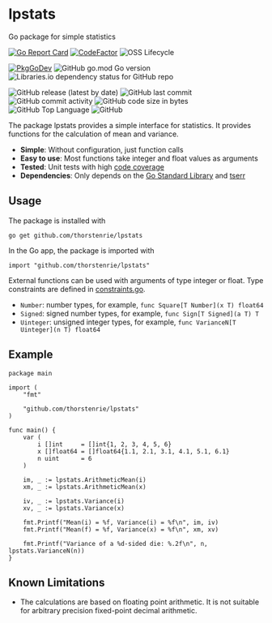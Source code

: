 # lpstats
Go package for simple statistics

[![Go Report Card](https://goreportcard.com/badge/github.com/thorstenrie/lpstats)](https://goreportcard.com/report/github.com/thorstenrie/lpstats)
[![CodeFactor](https://www.codefactor.io/repository/github/thorstenrie/lpstats/badge)](https://www.codefactor.io/repository/github/thorstenrie/lpstats)
![OSS Lifecycle](https://img.shields.io/osslifecycle/thorstenrie/lpstats)

[![PkgGoDev](https://pkg.go.dev/badge/mod/github.com/thorstenrie/lpstats)](https://pkg.go.dev/mod/github.com/thorstenrie/lpstats)
![GitHub go.mod Go version](https://img.shields.io/github/go-mod/go-version/thorstenrie/lpstats)
![Libraries.io dependency status for GitHub repo](https://img.shields.io/librariesio/github/thorstenrie/lpstats)

![GitHub release (latest by date)](https://img.shields.io/github/v/release/thorstenrie/lpstats)
![GitHub last commit](https://img.shields.io/github/last-commit/thorstenrie/lpstats)
![GitHub commit activity](https://img.shields.io/github/commit-activity/m/thorstenrie/lpstats)
![GitHub code size in bytes](https://img.shields.io/github/languages/code-size/thorstenrie/lpstats)
![GitHub Top Language](https://img.shields.io/github/languages/top/thorstenrie/lpstats)
![GitHub](https://img.shields.io/github/license/thorstenrie/lpstats)

The package lpstats provides a simple interface for statistics. It provides functions for the calculation of mean and variance.

- **Simple**: Without configuration, just function calls
- **Easy to use**: Most functions take integer and float values as arguments
- **Tested**: Unit tests with high [code coverage](https://gocover.io/github.com/thorstenrie/lpstats)
- **Dependencies**: Only depends on the [Go Standard Library](https://pkg.go.dev/std) and [tserr](https://github.com/thorstenrie/tserr)

## Usage

The package is installed with 

```
go get github.com/thorstenrie/lpstats
```

In the Go app, the package is imported with

```
import "github.com/thorstenrie/lpstats"
```

External functions can be used with arguments of type integer or float. Type constraints are defined in [constraints.go](https://github.com/thorstenrie/lpstats/blob/main/constraints.go).

- `Number`: number types, for example, `func Square[T Number](x T) float64`
- `Signed`: signed number types, for example, `func Sign[T Signed](a T) T`
- `Uinteger`: unsigned integer types, for example, `func VarianceN[T Uinteger](n T) float64`

## Example

```
package main

import (
	"fmt"

	"github.com/thorstenrie/lpstats"
)

func main() {
	var (
		i []int     = []int{1, 2, 3, 4, 5, 6}
		x []float64 = []float64{1.1, 2.1, 3.1, 4.1, 5.1, 6.1}
		n uint      = 6
	)

	im, _ := lpstats.ArithmeticMean(i)
	xm, _ := lpstats.ArithmeticMean(x)

	iv, _ := lpstats.Variance(i)
	xv, _ := lpstats.Variance(x)

	fmt.Printf("Mean(i) = %f, Variance(i) = %f\n", im, iv)
	fmt.Printf("Mean(f) = %f, Variance(x) = %f\n", xm, xv)

	fmt.Printf("Variance of a %d-sided die: %.2f\n", n, lpstats.VarianceN(n))
}
```

## Known Limitations

- The calculations are based on floating point arithmetic. It is not suitable for arbitrary precision fixed-point decimal arithmetic.

